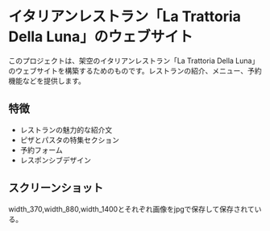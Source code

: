 # イタリアンレストラン「La Trattoria Della Luna」のウェブサイト

このプロジェクトは、架空のイタリアンレストラン「La Trattoria Della Luna」のウェブサイトを構築するためのものです。レストランの紹介、メニュー、予約機能などを提供します。

## 特徴

- レストランの魅力的な紹介文
- ピザとパスタの特集セクション
- 予約フォーム
- レスポンシブデザイン

## スクリーンショット

width_370,width_880,width_1400とそれぞれ画像をjpgで保存して保存されている。
